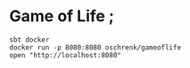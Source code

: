 # Game of Life ;

```
sbt docker
docker run -p 8080:8080 oschrenk/gameoflife
open "http://localhost:8080"
```

